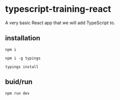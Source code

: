 # typescript-training-react

A very basic React app that we will add TypeScript to.

## installation
`npm i`

`npm i -g typings`

`typings install`

## buid/run

`npm run dev`